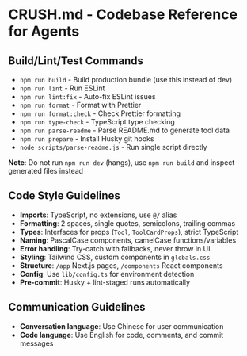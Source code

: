# CRUSH.md - Codebase Reference for Agents

## Build/Lint/Test Commands

- `npm run build` - Build production bundle (use this instead of dev)
- `npm run lint` - Run ESLint
- `npm run lint:fix` - Auto-fix ESLint issues
- `npm run format` - Format with Prettier
- `npm run format:check` - Check Prettier formatting
- `npm run type-check` - TypeScript type checking
- `npm run parse-readme` - Parse README.md to generate tool data
- `npm run prepare` - Install Husky git hooks
- `node scripts/parse-readme.js` - Run single script directly

**Note**: Do not run `npm run dev` (hangs), use `npm run build` and inspect generated files instead

## Code Style Guidelines

- **Imports**: TypeScript, no extensions, use `@/` alias
- **Formatting**: 2 spaces, single quotes, semicolons, trailing commas
- **Types**: Interfaces for props (`Tool`, `ToolCardProps`), strict TypeScript
- **Naming**: PascalCase components, camelCase functions/variables
- **Error handling**: Try-catch with fallbacks, never throw in UI
- **Styling**: Tailwind CSS, custom components in `globals.css`
- **Structure**: `/app` Next.js pages, `/components` React components
- **Config**: Use `lib/config.ts` for environment detection
- **Pre-commit**: Husky + lint-staged runs automatically

## Communication Guidelines

- **Conversation language**: Use Chinese for user communication
- **Code language**: Use English for code, comments, and commit messages
